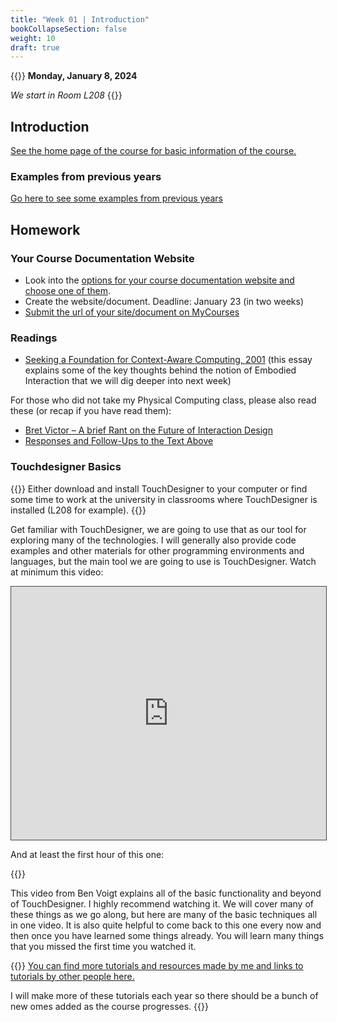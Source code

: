 ```yaml
---
title: "Week 01 | Introduction"
bookCollapseSection: false
weight: 10
draft: true
---
```


{{<hint info>}}
**Monday, January 8, 2024**

*We start in Room L208*
{{</hint>}}


## Introduction

[See the home page of the course for basic information of the course.](../)

### Examples from previous years

[Go here to see some examples from previous years](../showcase/)

## Homework

### Your Course Documentation Website

- Look into the [options for your course documentation website and choose one of them](../documentation-website/).
- Create the website/document. Deadline: January 23 (in two weeks)
- [Submit the url of your site/document on MyCourses](https://mycourses.aalto.fi/mod/assign/view.php?id=998110)

### Readings

- [Seeking a Foundation for Context-Aware Computing, 2001](https://www.dourish.com/embodied/essay.pdf) (this essay explains some of the key thoughts behind the notion of Embodied Interaction that we will dig deeper into next week)

For those who did not take my Physical Computing class, please also read these (or recap if you have read them):

- [Bret Victor – A brief Rant on the Future of Interaction Design](http://worrydream.com/ABriefRantOnTheFutureOfInteractionDesign/)
- [Responses and Follow-Ups to the Text Above](http://worrydream.com/ABriefRantOnTheFutureOfInteractionDesign/responses.html)

### Touchdesigner Basics

{{<hint info>}}
Either download and install TouchDesigner to your computer or find some time to work at the university in classrooms where TouchDesigner is installed (L208 for example).
{{</hint>}}

Get familiar with TouchDesigner, we are going to use that as our tool for exploring many of the technologies. I will generally also provide code examples and other materials for other programming environments and languages, but the main tool we are going to use is TouchDesigner. Watch at minimum this video:

<iframe src="https://aalto.cloud.panopto.eu/Panopto/Pages/Embed.aspx?id=51dc3ede-cf7d-47e9-ad5e-acdf0126d2e3&amp;autoplay=false&amp;offerviewer=true&amp;showtitle=true&amp;showbrand=false&amp;start=0&amp;interactivity=all" style="border: 1px solid #464646;" allowfullscreen="" allow="autoplay" width="100%" height="405"></iframe>

And at least the first hour of this one:

{{<youtube wmM1lCWtn6o>}}

This video from Ben Voigt explains all of the basic functionality and beyond of TouchDesigner. I highly recommend watching it. We will cover many of these things as we go along, but here are many of the basic techniques all in one video. It is also quite helpful to come back to this one every now and then once you have learned some things already. You will learn many things that you missed the first time you watched it.

{{<hint info>}}
[You can find more tutorials and resources made by me and links to tutorials by other people here.](../../../tutorials/touchdesigner/)

I will make more of these tutorials each year so there should be a bunch of new omes added as the course progresses.
{{</hint>}}